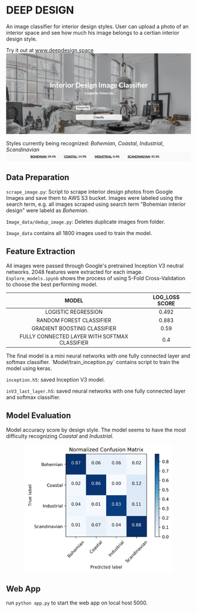 # DEEP DESIGN  
An image classifier for interior design styles. User can upload a photo of an interior space and see how much his image belongs to a certian interior design style.

Try it out at www.deepdesign.space 
![](images/webpage.png?)

Styles currently being recognized: *Bohemian*, *Coastal*, *Industrial*, *Scandinavian*
![](images/prediction_page.png?)

## Data Preparation
`scrape_image.py`: Script to scrape interior design photos from Google Images and save them to AWS S3 bucket. Images were labeled using the search term, e.g. all images scraped using search term "Bohemian interior design" were labeld as *Bohemian*.

`Image_data/dedup_image.py`: Deletes duplicate images from folder.

`Image_data` contains all 1800 images used to train the model.

## Feature Extraction
All images were passed through Google's pretrained Inception V3 neutral networks. 2048 features were extracted for each image. 
`Explore_models.ipynb` shows the process of using 5-Fold Cross-Validation to choose the best performing model. 
<p align="center">

|                     MODEL                     | LOG_LOSS SCORE | 
|:---------------------------------------------:|:--------------:|
|              LOGISTIC REGRESSION              |      0.492     |
|            RANDOM FOREST CLASSIFIER           |      0.883     |
|          GRADIENT BOOSTING CLASSIFIER         |      0.59      |
| FULLY CONNECTED LAYER WITH SOFTMAX CLASSIFIER |       0.4      |
</p>
The final model is a mini neural networks with one fully connected layer and softmax classifier. `Model/train_inception.py` contains script to train the model using keras. 

`inception.h5`: saved Inception V3 model.

`inV3_last_layer.h5`: saved neural networks with one fully connected layer and softmax classifier.

## Model Evaluation
Model accuracy score by design style. The model seems to have the most difficulty recognizing *Coastal* and *Industrial*.
<p align="center">
  <img src="https://github.com/YichenQiu/deepdesign.space/blob/master/images/Normalized_confusion1.png" width="400" height="350">
</p>

## Web App
run `python app.py` to start the web app on local host 5000.
